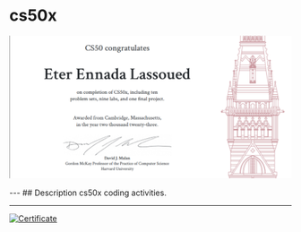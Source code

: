 # cs50x
<p align="center">
  <img src="certificate.png" alt="alt text">
</p>
---
## Description
cs50x coding activities.


---


[![Certificate](https://img.shields.io/badge/certificate-000000?style=for-the-badge&logo=pdf&logoColor=white)](CS50x.pdf)

